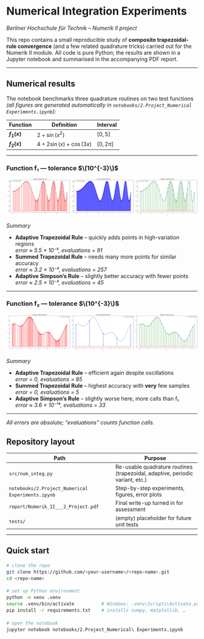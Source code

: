 # Numerical Integration Experiments
_Berliner Hochschule für Technik – Numerik II project_

This repo contains a small reproducible study of **composite trapezoidal-rule convergence** (and a few related quadrature tricks) carried out for the Numerik II module.  All code is pure Python; the results are shown in a Jupyter notebook and summarised in the accompanying PDF report.

---
## Numerical results

The notebook benchmarks three quadrature routines on two test functions  
*(all figures are generated automatically in `notebooks/2.Project_Numerical Experiments.ipynb`)*:


| Function | Definition | Interval |
|----------|------------|----------|
| **$f_{1}(x)$** | $2+\sin(x^{2})$ | $[0,\,5]$ |
| **$f_{2}(x)$** | $4+2\sin(x)+\cos(3x)$ | $[0,\,2\pi]$ |


---

### Function f₁  — tolerance $\(10^{-3}\)$

<img src="images/f1_001.png" width="950">

*Summary*

* **Adaptive Trapezoidal Rule** – quickly adds points in high-variation regions  
  *error ≈ 5.5 × 10⁻⁵, evaluations = 91*
* **Summed Trapezoidal Rule** – needs many more points for similar accuracy  
  *error ≈ 3.2 × 10⁻⁴, evaluations = 257*
* **Adaptive Simpson’s Rule** – slightly better accuracy with fewer points  
  *error ≈ 2.5 × 10⁻³, evaluations = 45*

---

### Function f₂  — tolerance $\(10^{-3}\)$

<img src="images/f2_001.png" width="950">

*Summary*

* **Adaptive Trapezoidal Rule** – efficient again despite oscillations  
  *error = 0, evaluations = 85*
* **Summed Trapezoidal Rule** – highest accuracy with **very** few samples  
  *error = 0, evaluations = 5*
* **Adaptive Simpson’s Rule** – slightly worse here, more calls than f₁  
  *error ≈ 3.6 × 10⁻¹⁴, evaluations = 33*

---

*All errors are absolute; “evaluations” counts function calls.*




## Repository layout

| Path | Purpose |
|------|---------|
| `src/num_integ.py` | Re-usable quadrature routines (trapezoidal, adaptive, periodic variant, etc.) |
| `notebooks/2.Project_Numerical Experiments.ipynb` | Step-by-step experiments, figures, error plots |
| `report/Numerik_II___2_Project.pdf` | Final write-up turned in for assessment |
| `tests/` | (empty) placeholder for future unit tests |

---

## Quick start

```bash
# clone the repo
git clone https://github.com/<your-username>/<repo-name>.git
cd <repo-name>

# set up Python environment
python -m venv .venv
source .venv/bin/activate          # Windows: .venv\Scripts\Activate.ps1
pip install -r requirements.txt    # installs numpy, matplotlib, …

# open the notebook
jupyter notebook notebooks/2.Project_Numerical\ Experiments.ipynb
